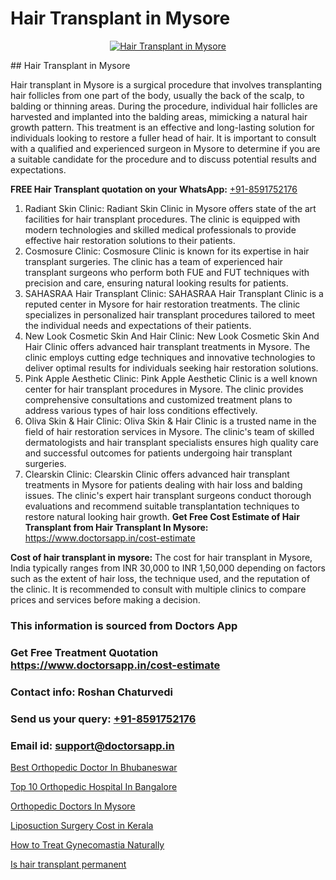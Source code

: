 # Hair Transplant in Mysore

<p align="center">
  <a href="https://doctorsapp.co.in/uploads/treatment_image/Finding%20the%20best%20hair%20clinic.jpg">
    <img src="https://doctorsapp.co.in/treatment/hair-transplant" alt="Hair Transplant in Mysore">
  </a>
</p>
## Hair Transplant in Mysore

Hair transplant in Mysore is a surgical procedure that involves transplanting hair follicles from one part of the body, usually the back of the scalp, to balding or thinning areas. During the procedure, individual hair follicles are harvested and implanted into the balding areas, mimicking a natural hair growth pattern. This treatment is an effective and long-lasting solution for individuals looking to restore a fuller head of hair. It is important to consult with a qualified and experienced surgeon in Mysore to determine if you are a suitable candidate for the procedure and to discuss potential results and expectations.

**FREE Hair Transplant quotation on your WhatsApp:**  [+91-8591752176](https://api.whatsapp.com/send?phone=8591752176)

1) Radiant Skin Clinic: Radiant Skin Clinic in Mysore offers state of the art facilities for hair transplant procedures. The clinic is equipped with modern technologies and skilled medical professionals to provide effective hair restoration solutions to their patients.
2) Cosmosure Clinic: Cosmosure Clinic is known for its expertise in hair transplant surgeries. The clinic has a team of experienced hair transplant surgeons who perform both FUE and FUT techniques with precision and care, ensuring natural looking results for patients.
3) SAHASRAA Hair Transplant Clinic: SAHASRAA Hair Transplant Clinic is a reputed center in Mysore for hair restoration treatments. The clinic specializes in personalized hair transplant procedures tailored to meet the individual needs and expectations of their patients.
4) New Look Cosmetic Skin And Hair Clinic: New Look Cosmetic Skin And Hair Clinic offers advanced hair transplant treatments in Mysore. The clinic employs cutting edge techniques and innovative technologies to deliver optimal results for individuals seeking hair restoration solutions.
5) Pink Apple Aesthetic Clinic: Pink Apple Aesthetic Clinic is a well known center for hair transplant procedures in Mysore. The clinic provides comprehensive consultations and customized treatment plans to address various types of hair loss conditions effectively.
6) Oliva Skin & Hair Clinic: Oliva Skin & Hair Clinic is a trusted name in the field of hair restoration services in Mysore. The clinic's team of skilled dermatologists and hair transplant specialists ensures high quality care and successful outcomes for patients undergoing hair transplant surgeries.
7) Clearskin Clinic: Clearskin Clinic offers advanced hair transplant treatments in Mysore for patients dealing with hair loss and balding issues. The clinic's expert hair transplant surgeons conduct thorough evaluations and recommend suitable transplantation techniques to restore natural looking hair growth.
**Get Free Cost Estimate of Hair Transplant from Hair Transplant In Mysore:** https://www.doctorsapp.in/cost-estimate

**Cost of hair transplant in mysore:**
The cost for hair transplant in Mysore, India typically ranges from INR 30,000 to INR 1,50,000 depending on factors such as the extent of hair loss, the technique used, and the reputation of the clinic. It is recommended to consult with multiple clinics to compare prices and services before making a decision.

### This information is sourced from Doctors App 
### Get Free Treatment Quotation https://www.doctorsapp.in/cost-estimate
### Contact info: Roshan Chaturvedi 
### Send us your query: [+91-8591752176](https://api.whatsapp.com/send?phone=8591752176) 
### Email id: support@doctorsapp.in

[Best Orthopedic Doctor In Bhubaneswar](https://www.linkedin.com/pulse/best-orthopedic-doctor-bhubaneswar-knee-replacement-treatment-l2vxe?trackingId=yh%2BKFhpQ4j1cqVV5cBypXA%3D%3D&lipi=urn%3Ali%3Apage%3Ad_flagship3_company_admin%3B%2FMzkEXxJRqGf2zEVBOlEsA%3D%3D)

[Top 10 Orthopedic Hospital In Bangalore](https://www.linkedin.com/pulse/top-10-orthopedic-hospital-bangalore-doctorsapp-khulna-zydle/?lipi=urn%3Ali%3Apage%3Ad_flagship3_publishing_published%3BGEqZN5HRTtyyjvrP1Bdt0Q%3D%3D)

[Orthopedic Doctors In Mysore](https://medium.com/@kushalrao10/orthopedic-doctors-in-mysore-50291eb5850f)

[Liposuction Surgery Cost in Kerala](https://medium.com/@vimalrana22/liposuction-surgery-cost-in-kerala-1a9c9894a459)

[How to Treat Gynecomastia Naturally](https://doctors-apps.github.io/doctorsapp/how-to-treat-gynecomastia-naturally)

[Is hair transplant permanent](https://doctors-apps.github.io/doctorsapp/is-hair-transplant-permanent)

